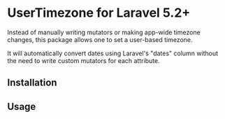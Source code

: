 # UserTimezone for Laravel 5.2+

Instead of manually writing mutators or making app-wide timezone changes, this package allows one to set a user-based timezone.

It will automatically convert dates using Laravel's "dates" column without the need to write custom mutators for each attribute.

## Installation

## Usage